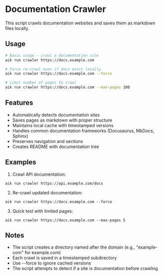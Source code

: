 # Documentation Crawler

This script crawls documentation websites and saves them as markdown files locally.

## Usage

```bash
# Basic usage - crawl a documentation site
aik run crawler https://docs.example.com

# Force re-crawl even if docs exist locally
aik run crawler https://docs.example.com --force

# Limit number of pages to crawl
aik run crawler https://docs.example.com --max-pages 100
```

## Features

- Automatically detects documentation sites
- Saves pages as markdown with proper structure
- Maintains local cache with timestamped versions
- Handles common documentation frameworks (Docusaurus, MkDocs, Sphinx)
- Preserves navigation and sections
- Creates README with documentation tree

## Examples

1. Crawl API documentation:
```
aik run crawler https://api.example.com/docs
```

2. Re-crawl updated documentation:
```
aik run crawler https://docs.example.com --force
```

3. Quick test with limited pages:
```
aik run crawler https://docs.example.com --max-pages 5
```

## Notes

- The script creates a directory named after the domain (e.g., "example-com" for example.com)
- Each crawl is saved in a timestamped subdirectory
- Use --force to ignore cached versions
- The script attempts to detect if a site is documentation before crawling 